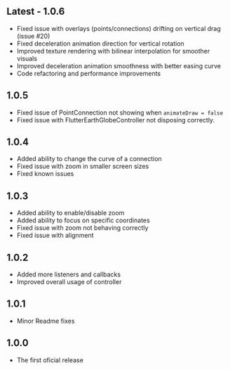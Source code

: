 ## Latest - 1.0.6

- Fixed issue with overlays (points/connections) drifting on vertical drag (issue #20)
- Fixed deceleration animation direction for vertical rotation
- Improved texture rendering with bilinear interpolation for smoother visuals
- Improved deceleration animation smoothness with better easing curve
- Code refactoring and performance improvements

## 1.0.5

- Fixed issue of PointConnection not showing when `animateDraw = false`
- Fixed issue with FlutterEarthGlobeController not disposing correctly.

## 1.0.4

- Added ability to change the curve of a connection
- Fixed issue with zoom in smaller screen sizes
- Fixed known issues

## 1.0.3

- Added ability to enable/disable zoom
- Added ability to focus on specific coordinates
- Fixed issue with zoom not behaving correctly
- Fixed issue with alignment

## 1.0.2

- Added more listeners and callbacks
- Improved overall usage of controller
  
## 1.0.1

- Minor Readme fixes

## 1.0.0

- The first oficial release

